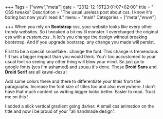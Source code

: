 +++
Tags = ["www","meta"]
date = "2012-12-16T23:01:07+02:00"
title = " CSS tweaks"
Description = "The usual useless post about css. I know it's boring but now you'll read it."
menu = "main"
Categories = ["meta","www"]

+++
When you rely on **Bootstrap** css, your website looks like every other trendy websites. So i tweaked a bit my lil monster. I overcharged the original css with a *custom.css* . It let's you change the design without breaking bootstrap. And if you upgrade bootsrap, any change you made will persist.

First to be a special snowflake : change the font. This change is tremendous ! It has a bigger impact than you would think. You'r too accustomed to your usual font so seeing any other thing will blow your mind. So just go to google fonts (yes i'm ashamed) and zouuu it's done. Those **Droid Sans** and **Droid Serif** are all kawai-desu !

Add some colors there and there to differentiate your titles from the paragraphs. Increase the font size of titles too and also everywhere. I don't have that much content so writing bigger looks better. Easier to read. Trust me on this !

I added a slick vertical gradient going darker. A small css animation on the title and now i be proud of your "all handmade design".

